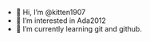 - 👋 Hi, I’m @kitten1907
- 👀 I’m interested in Ada2012
- 🌱 I’m currently learning git and github.

<!---
kitten1907/kitten1907 is a ✨ special ✨ repository because its `README.md` (this file) appears on your GitHub profile.
You can click the Preview link to take a look at your changes.
--->
